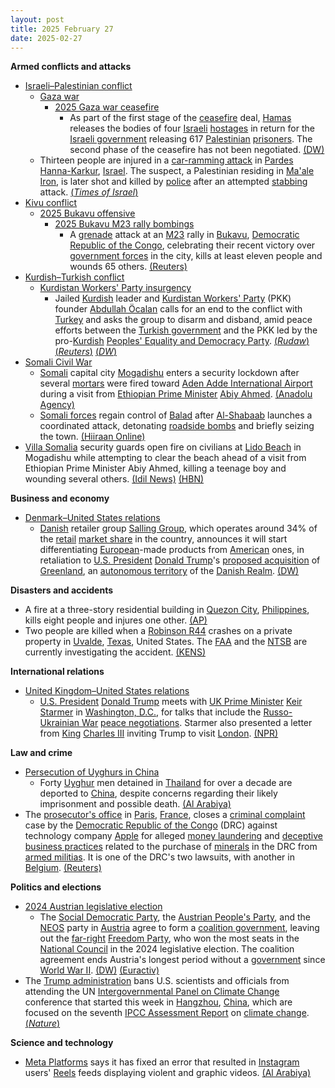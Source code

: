 ```yaml
---
layout: post
title: 2025 February 27
date: 2025-02-27
---
```



**Armed conflicts and attacks**

* [Israeli–Palestinian conflict](https://en.wikipedia.org/wiki/Israeli%E2%80%93Palestinian_conflict "Israeli–Palestinian conflict")
  + [Gaza war](https://en.wikipedia.org/wiki/Gaza_war "Gaza war")
    - [2025 Gaza war ceasefire](https://en.wikipedia.org/wiki/2025_Gaza_war_ceasefire "2025 Gaza war ceasefire")
      * As part of the first stage of the [ceasefire](https://en.wikipedia.org/wiki/Ceasefire "Ceasefire") deal, [Hamas](https://en.wikipedia.org/wiki/Hamas "Hamas") releases the bodies of four [Israeli](https://en.wikipedia.org/wiki/Israelis "Israelis") [hostages](https://en.wikipedia.org/wiki/Gaza_war_hostage_crisis "Gaza war hostage crisis") in return for the [Israeli government](https://en.wikipedia.org/wiki/Israeli_government "Israeli government") releasing 617 [Palestinian](https://en.wikipedia.org/wiki/Palestinians "Palestinians") [prisoners](https://en.wikipedia.org/wiki/Palestinian_prisoners_in_Israel "Palestinian prisoners in Israel"). The second phase of the ceasefire has not been negotiated. [(DW)](https://www.dw.com/en/final-swap-of-gaza-truce-deal-sees-return-of-4-dead-hostages/a-71767402)
  + Thirteen people are injured in a [car-ramming attack](https://en.wikipedia.org/wiki/Vehicle-ramming_attack "Vehicle-ramming attack") in [Pardes Hanna-Karkur](https://en.wikipedia.org/wiki/Pardes_Hanna-Karkur "Pardes Hanna-Karkur"), [Israel](https://en.wikipedia.org/wiki/Israel "Israel"). The suspect, a Palestinian residing in [Ma'ale Iron](https://en.wikipedia.org/wiki/Ma%27ale_Iron "Ma'ale Iron"), is later shot and killed by [police](https://en.wikipedia.org/wiki/Israel_Police "Israel Police") after an attempted [stabbing](https://en.wikipedia.org/wiki/Stabbing "Stabbing") attack. [(*Times of Israel*)](https://www.timesofisrael.com/teen-in-critical-condition-after-terror-suspect-plows-car-into-bus-stop-injuring-13/)
* [Kivu conflict](https://en.wikipedia.org/wiki/Kivu_conflict "Kivu conflict")
  + [2025 Bukavu offensive](https://en.wikipedia.org/wiki/2025_Bukavu_offensive "2025 Bukavu offensive")
    - [2025 Bukavu M23 rally bombings](https://en.wikipedia.org/wiki/2025_Bukavu_M23_rally_bombings "2025 Bukavu M23 rally bombings")
      * A [grenade](https://en.wikipedia.org/wiki/Grenade "Grenade") attack at an [M23](https://en.wikipedia.org/wiki/March_23_Movement "March 23 Movement") rally in [Bukavu](https://en.wikipedia.org/wiki/Bukavu "Bukavu"), [Democratic Republic of the Congo](https://en.wikipedia.org/wiki/Democratic_Republic_of_the_Congo "Democratic Republic of the Congo"), celebrating their recent victory over [government forces](https://en.wikipedia.org/wiki/Armed_Forces_of_the_Democratic_Republic_of_the_Congo "Armed Forces of the Democratic Republic of the Congo") in the city, kills at least eleven people and wounds 65 others. [(Reuters)](https://www.reuters.com/world/africa/blasts-m23-rally-eastern-congo-kill-11-wound-65-rebel-leader-says-2025-02-27/)
* [Kurdish–Turkish conflict](https://en.wikipedia.org/wiki/Kurdish%E2%80%93Turkish_conflict "Kurdish–Turkish conflict")
  + [Kurdistan Workers' Party insurgency](https://en.wikipedia.org/wiki/Kurdistan_Workers%27_Party_insurgency "Kurdistan Workers' Party insurgency")
    - Jailed [Kurdish](https://en.wikipedia.org/wiki/Kurds "Kurds") leader and [Kurdistan Workers' Party](https://en.wikipedia.org/wiki/Kurdistan_Workers%27_Party "Kurdistan Workers' Party") (PKK) founder [Abdullah Öcalan](https://en.wikipedia.org/wiki/Abdullah_%C3%96calan "Abdullah Öcalan") calls for an end to the conflict with [Turkey](https://en.wikipedia.org/wiki/Turkey "Turkey") and asks the group to disarm and disband, amid peace efforts between the [Turkish government](https://en.wikipedia.org/wiki/Turkish_government "Turkish government") and the PKK led by the pro-[Kurdish](https://en.wikipedia.org/wiki/Kurds_in_Turkey "Kurds in Turkey") [Peoples' Equality and Democracy Party](https://en.wikipedia.org/wiki/Peoples%27_Equality_and_Democracy_Party "Peoples' Equality and Democracy Party"). [(*Rudaw*)](https://www.rudaw.net/english/middleeast/turkey/27022025) [(*Reuters*)](https://www.reuters.com/world/middle-east/turkeys-pro-kurdish-party-sets-off-visit-jailed-militant-leader-2025-02-27/) [(*DW*)](https://www.dw.com/en/turkey-ocalan-calls-for-pkk-to-lay-down-weapons/a-71773113)
* [Somali Civil War](https://en.wikipedia.org/wiki/Somali_Civil_War_%282009%E2%80%93present%29 "Somali Civil War (2009–present)")
  + [Somali](https://en.wikipedia.org/wiki/Somalia "Somalia") capital city [Mogadishu](https://en.wikipedia.org/wiki/Mogadishu "Mogadishu") enters a security lockdown after several [mortars](https://en.wikipedia.org/wiki/Mortar_%28weapon%29 "Mortar (weapon)") were fired toward [Aden Adde International Airport](https://en.wikipedia.org/wiki/Aden_Adde_International_Airport "Aden Adde International Airport") during a visit from [Ethiopian Prime Minister](https://en.wikipedia.org/wiki/Prime_Minister_of_Ethiopia "Prime Minister of Ethiopia") [Abiy Ahmed](https://en.wikipedia.org/wiki/Abiy_Ahmed "Abiy Ahmed"). [(Anadolu Agency)](http://v.aa.com.tr/3494950)
  + [Somali forces](https://en.wikipedia.org/wiki/Somali_National_Army "Somali National Army") regain control of [Balad](https://en.wikipedia.org/wiki/Balad%2C_Somalia "Balad, Somalia") after [Al-Shabaab](https://en.wikipedia.org/wiki/Al-Shabaab_%28militant_group%29 "Al-Shabaab (militant group)") launches a coordinated attack, detonating [roadside bombs](https://en.wikipedia.org/wiki/Improvised_explosive_device "Improvised explosive device") and briefly seizing the town. [(Hiiraan Online)](https://www.hiiraan.com/news4/2025/Feb/200443/somali_forces_regain_control_of_bal_ad_after_deadly_al_shabaab_attack.aspx)
* [Villa Somalia](https://en.wikipedia.org/wiki/Villa_Somalia "Villa Somalia") security guards open fire on civilians at [Lido Beach](https://en.wikipedia.org/wiki/Lido_Beach%2C_Mogadishu "Lido Beach, Mogadishu") in Mogadishu while attempting to clear the beach ahead of a visit from Ethiopian Prime Minister Abiy Ahmed, killing a teenage boy and wounding several others. [(Idil News)](https://www.idilnews.com/teenager-shot-dead-as-somali-security-forces-clear-beach-for-ethiopian-pms-visit/) [(HBN)](https://hbnonlinetv.com/khasaare-dhimasho-oo-ka-dhashay-rasaas-lagu-kala-ergayey-dad-shacab-ah-muqdisho/)

**Business and economy**

* [Denmark–United States relations](https://en.wikipedia.org/wiki/Denmark%E2%80%93United_States_relations "Denmark–United States relations")
  + [Danish](https://en.wikipedia.org/wiki/Denmark "Denmark") retailer group [Salling Group](https://en.wikipedia.org/wiki/Salling_Group "Salling Group"), which operates around 34% of the [retail](https://en.wikipedia.org/wiki/Retail "Retail") [market share](https://en.wikipedia.org/wiki/Market_share "Market share") in the country, announces it will start differentiating [European](https://en.wikipedia.org/wiki/European_Union "European Union")-made products from [American](https://en.wikipedia.org/wiki/United_States "United States") ones, in retaliation to [U.S. President](https://en.wikipedia.org/wiki/United_States_President "United States President") [Donald Trump](https://en.wikipedia.org/wiki/Donald_Trump "Donald Trump")'s [proposed acquisition](https://en.wikipedia.org/wiki/Proposed_United_States_acquisition_of_Greenland "Proposed United States acquisition of Greenland") of [Greenland](https://en.wikipedia.org/wiki/Greenland "Greenland"), an [autonomous territory](https://en.wikipedia.org/wiki/Autonomous_territory "Autonomous territory") of the [Danish Realm](https://en.wikipedia.org/wiki/Danish_Realm "Danish Realm"). [(DW)](https://www.dw.com/en/danish-grocery-chain-to-distinguish-european-from-us-goods/a-71773488)

**Disasters and accidents**

* A fire at a three-story residential building in [Quezon City](https://en.wikipedia.org/wiki/Quezon_City "Quezon City"), [Philippines](https://en.wikipedia.org/wiki/Philippines "Philippines"), kills eight people and injures one other. [(AP)](https://apnews.com/article/philippines-deadly-building-fire-ee49c46908c2d074b5a229faf773b170)
* Two people are killed when a [Robinson R44](https://en.wikipedia.org/wiki/Robinson_R44 "Robinson R44") crashes on a private property in [Uvalde](https://en.wikipedia.org/wiki/Uvalde%2C_Texas "Uvalde, Texas"), [Texas](https://en.wikipedia.org/wiki/Texas "Texas"), United States. The [FAA](https://en.wikipedia.org/wiki/Federal_Aviation_Administration "Federal Aviation Administration") and the [NTSB](https://en.wikipedia.org/wiki/National_Transportation_Safety_Board "National Transportation Safety Board") are currently investigating the accident. [(KENS)](https://www.kens5.com/video/news/local/texas/latest-details-in-deadly-helicopter-crash-in-kinney-county/273-77d7fde6-3362-4432-a665-e7642e95ffbd)

**International relations**

* [United Kingdom–United States relations](https://en.wikipedia.org/wiki/United_Kingdom%E2%80%93United_States_relations "United Kingdom–United States relations")
  + [U.S. President](https://en.wikipedia.org/wiki/President_of_the_United_States "President of the United States") [Donald Trump](https://en.wikipedia.org/wiki/Donald_Trump "Donald Trump") meets with [UK Prime Minister](https://en.wikipedia.org/wiki/Prime_Minister_of_the_United_Kingdom "Prime Minister of the United Kingdom") [Keir Starmer](https://en.wikipedia.org/wiki/Keir_Starmer "Keir Starmer") in [Washington, D.C.](https://en.wikipedia.org/wiki/Washington%2C_D.C. "Washington, D.C."), for talks that include the [Russo-Ukrainian War](https://en.wikipedia.org/wiki/Russo-Ukrainian_War "Russo-Ukrainian War") [peace negotiations](https://en.wikipedia.org/wiki/Peace_negotiations_in_the_Russian_invasion_of_Ukraine "Peace negotiations in the Russian invasion of Ukraine"). Starmer also presented a letter from [King](https://en.wikipedia.org/wiki/Monarchy_of_the_United_Kingdom "Monarchy of the United Kingdom") [Charles III](https://en.wikipedia.org/wiki/Charles_III "Charles III") inviting Trump to visit [London](https://en.wikipedia.org/wiki/London "London"). [(NPR)](https://www.npr.org/2025/02/27/nx-s1-5310656/trump-keir-starmer-russia-ukraine)

**Law and crime**

* [Persecution of Uyghurs in China](https://en.wikipedia.org/wiki/Persecution_of_Uyghurs_in_China "Persecution of Uyghurs in China")
  + Forty [Uyghur](https://en.wikipedia.org/wiki/Uyghurs "Uyghurs") men detained in [Thailand](https://en.wikipedia.org/wiki/Thailand "Thailand") for over a decade are deported to [China](https://en.wikipedia.org/wiki/China "China"), despite concerns regarding their likely imprisonment and possible death. [(Al Arabiya)](https://english.alarabiya.net/News/world/2025/02/27/40-uyghur-men-detained-in-thailand-for-more-than-a-decade-have-been-deported-to-china)
* The [prosecutor's office](https://en.wikipedia.org/wiki/Tribunal_de_grande_instance_de_Paris "Tribunal de grande instance de Paris") in [Paris](https://en.wikipedia.org/wiki/Paris "Paris"), [France](https://en.wikipedia.org/wiki/France "France"), closes a [criminal complaint](https://en.wikipedia.org/wiki/Complaint "Complaint") case by the [Democratic Republic of the Congo](https://en.wikipedia.org/wiki/Democratic_Republic_of_the_Congo "Democratic Republic of the Congo") (DRC) against technology company [Apple](https://en.wikipedia.org/wiki/Apple_%28company%29 "Apple (company)") for alleged [money laundering](https://en.wikipedia.org/wiki/Money_laundering "Money laundering") and [deceptive business practices](https://en.wikipedia.org/wiki/Unfair_business_practices "Unfair business practices") related to the purchase of [minerals](https://en.wikipedia.org/wiki/Illegal_mining "Illegal mining") in the DRC from [armed militias](https://en.wikipedia.org/wiki/List_of_armed_groups_in_the_Democratic_Republic_of_the_Congo "List of armed groups in the Democratic Republic of the Congo"). It is one of the DRC's two lawsuits, with another in [Belgium](https://en.wikipedia.org/wiki/Belgium "Belgium"). [(Reuters)](https://www.reuters.com/technology/paris-prosecutor-closes-case-against-apple-over-congo-minerals-document-2025-02-27/)

**Politics and elections**

* [2024 Austrian legislative election](https://en.wikipedia.org/wiki/2024_Austrian_legislative_election "2024 Austrian legislative election")
  + The [Social Democratic Party](https://en.wikipedia.org/wiki/Social_Democratic_Party_of_Austria "Social Democratic Party of Austria"), the [Austrian People's Party](https://en.wikipedia.org/wiki/Austrian_People%27s_Party "Austrian People's Party"), and the [NEOS](https://en.wikipedia.org/wiki/NEOS_%28Austria%29 "NEOS (Austria)") party in [Austria](https://en.wikipedia.org/wiki/Austria "Austria") agree to form a [coalition government](https://en.wikipedia.org/wiki/Coalition_government "Coalition government"), leaving out the [far-right](https://en.wikipedia.org/wiki/Far-right_politics "Far-right politics") [Freedom Party](https://en.wikipedia.org/wiki/Freedom_Party_of_Austria "Freedom Party of Austria"), who won the most seats in the [National Council](https://en.wikipedia.org/wiki/National_Council_%28Austria%29 "National Council (Austria)") in the 2024 legislative election. The coalition agreement ends Austria's longest period without a [government](https://en.wikipedia.org/wiki/Government_of_Austria "Government of Austria") since [World War II](https://en.wikipedia.org/wiki/World_War_II "World War II"). [(DW)](https://www.dw.com/en/austria-centrist-parties-form-coalition-without-far-right/a-71765298) [(Euractiv)](https://www.euractiv.com/section/politics/news/austria-centrist-parties-agree-on-coalition-government/)
* The [Trump administration](https://en.wikipedia.org/wiki/Second_presidency_of_Donald_Trump "Second presidency of Donald Trump") bans U.S. scientists and officials from attending the UN [Intergovernmental Panel on Climate Change](https://en.wikipedia.org/wiki/Intergovernmental_Panel_on_Climate_Change "Intergovernmental Panel on Climate Change") conference that started this week in [Hangzhou](https://en.wikipedia.org/wiki/Hangzhou "Hangzhou"), [China](https://en.wikipedia.org/wiki/China "China"), which are focused on the seventh [IPCC Assessment Report](https://en.wikipedia.org/wiki/IPCC_Sixth_Assessment_Report "IPCC Sixth Assessment Report") on [climate change](https://en.wikipedia.org/wiki/Climate_change "Climate change"). [(*Nature*)](https://www.nature.com/articles/d41586-025-00596-0)

**Science and technology**

* [Meta Platforms](https://en.wikipedia.org/wiki/Meta_Platforms "Meta Platforms") says it has fixed an error that resulted in [Instagram](https://en.wikipedia.org/wiki/Instagram "Instagram") users' [Reels](https://en.wikipedia.org/wiki/Instagram_Reels "Instagram Reels") feeds displaying violent and graphic videos. [(Al Arabiya)](https://english.alarabiya.net/News/world/2025/02/27/meta-fixes-error-that-flooded-instagram-reels-with-violent-videos)
